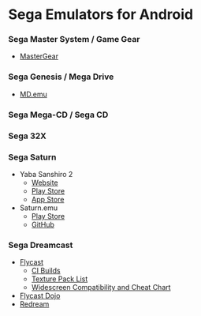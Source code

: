 # Sega Emulators for Android

### Sega Master System / Game Gear
- [MasterGear](https://play.google.com/store/apps/details?id=com.fms.mg)
### Sega Genesis / Mega Drive
- [MD.emu](https://play.google.com/store/apps/details?id=com.explusalpha.MdEmu)
### Sega Mega-CD / Sega CD
### Sega 32X
### Sega Saturn
- Yaba Sanshiro 2
  - [Website](https://www.uoyabause.org/)
  - [Play Store](https://play.google.com/store/apps/details?id=org.devmiyax.yabasanshioro2&hl=en_US)
  - [App Store](https://apps.apple.com/us/app/yaba-sanshiro-2/id1549144351)
- Saturn.emu
  - [Play Store](https://play.google.com/store/apps/details?id=com.explusalpha.SaturnEmu&hl=en_US)
  - [GitHub](https://github.com/Rakashazi/emu-ex-plus-alpha)
### Sega Dreamcast
- [Flycast](https://github.com/flyinghead/flycast)
  - [CI Builds](https://flyinghead.github.io/flycast-builds/)
  - [Texture Pack List](https://www.reddit.com/r/Flycast_texture_packs/comments/1hibzel/master_texture_pack_list_read_me_first/)
  - [Widescreen Compatibility and Cheat Chart](https://github.com/nexus382/Flycast-Widescreen-Compatability-And-Cheat-Chart)
- [Flycast Dojo](https://github.com/blueminder/flycast-dojo)
- [Redream](https://redream.io/download)
